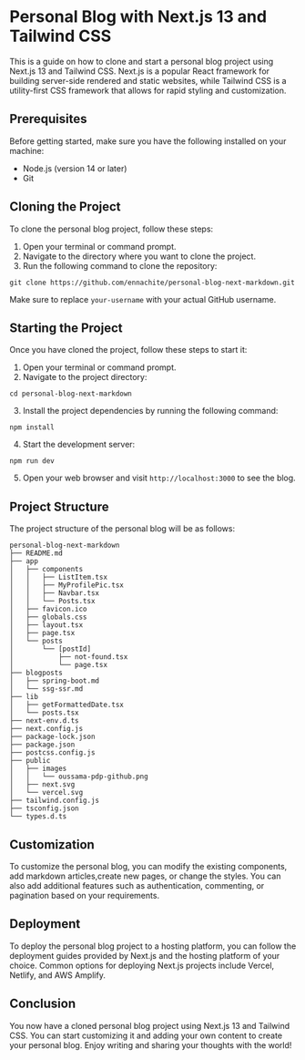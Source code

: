 # Personal Blog with Next.js 13 and Tailwind CSS

This is a guide on how to clone and start a personal blog project using Next.js 13 and Tailwind CSS. Next.js is a popular React framework for building server-side rendered and static websites, while Tailwind CSS is a utility-first CSS framework that allows for rapid styling and customization.

## Prerequisites

Before getting started, make sure you have the following installed on your machine:

- Node.js (version 14 or later)
- Git

## Cloning the Project

To clone the personal blog project, follow these steps:

1. Open your terminal or command prompt.
2. Navigate to the directory where you want to clone the project.
3. Run the following command to clone the repository:

```
git clone https://github.com/ennachite/personal-blog-next-markdown.git
```

Make sure to replace `your-username` with your actual GitHub username.

## Starting the Project

Once you have cloned the project, follow these steps to start it:

1. Open your terminal or command prompt.
2. Navigate to the project directory:

```
cd personal-blog-next-markdown
```

3. Install the project dependencies by running the following command:

```
npm install
```

4. Start the development server:

```
npm run dev
```

5. Open your web browser and visit `http://localhost:3000` to see the blog.

## Project Structure

The project structure of the personal blog will be as follows:

```
personal-blog-next-markdown
├── README.md
├── app
│   ├── components
│   │   ├── ListItem.tsx
│   │   ├── MyProfilePic.tsx
│   │   ├── Navbar.tsx
│   │   └── Posts.tsx
│   ├── favicon.ico
│   ├── globals.css
│   ├── layout.tsx
│   ├── page.tsx
│   └── posts
│       └── [postId]
│           ├── not-found.tsx
│           └── page.tsx
├── blogposts
│   ├── spring-boot.md
│   └── ssg-ssr.md
├── lib
│   ├── getFormattedDate.tsx
│   └── posts.tsx
├── next-env.d.ts
├── next.config.js
├── package-lock.json
├── package.json
├── postcss.config.js
├── public
│   ├── images
│   │   └── oussama-pdp-github.png
│   ├── next.svg
│   └── vercel.svg
├── tailwind.config.js
├── tsconfig.json
└── types.d.ts
```

## Customization

To customize the personal blog, you can modify the existing components, add markdown articles,create new pages, or change the styles. You can also add additional features such as authentication, commenting, or pagination based on your requirements.

## Deployment

To deploy the personal blog project to a hosting platform, you can follow the deployment guides provided by Next.js and the hosting platform of your choice. Common options for deploying Next.js projects include Vercel, Netlify, and AWS Amplify.

## Conclusion

You now have a cloned personal blog project using Next.js 13 and Tailwind CSS. You can start customizing it and adding your own content to create your personal blog. Enjoy writing and sharing your thoughts with the world!